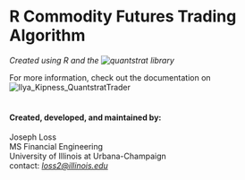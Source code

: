# R Commodity Futures Trading Algorithm
_Created using R and the ![quantstrat](https://github.com/braverock/quantstrat) library_


For more information, check out the documentation on ![Ilya_Kipness_QuantstratTrader](https://quantstrattrader.wordpress.com)
<br/>
<br/>
#### Created, developed, and maintained by:
Joseph Loss  
MS Financial Engineering  
University of Illinois at Urbana-Champaign  
contact: *loss2@illinois.edu*  
